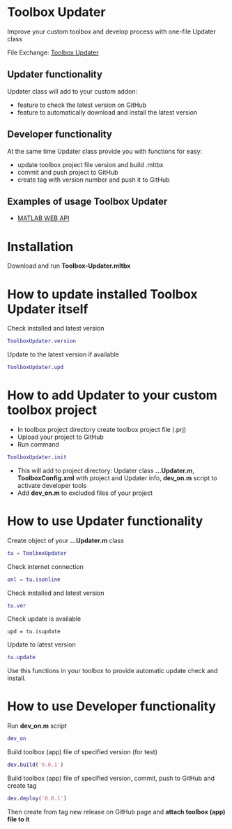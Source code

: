 # Toolbox Updater

Improve your custom toolbox and develop process with one-file Updater class

File Exchange: [Toolbox Updater](https://www.mathworks.com/matlabcentral/fileexchange/69126)

## Updater functionality

Updater class will add to your custom addon:

- feature to check the latest version on GitHub
- feature to automatically download and install the latest version

## Developer functionality

At the same time Updater class provide you with functions for easy:

- update toolbox project file version and build .mltbx
- commit and push project to GitHub
- create tag with version number and push it to GitHub

## Examples of usage Toolbox Updater

- [MATLAB WEB API](https://github.com/ETMC-Exponenta/MATLAB-WEB-API)

# Installation

Download and run **Toolbox-Updater.mltbx**

# How to update installed Toolbox Updater itself

Check installed and latest version
```MATLAB
ToolboxUpdater.version
```
Update to the latest version if available
```MATLAB
ToolboxUpdater.upd
```

# How to add Updater to your custom toolbox project

- In toolbox project directory create toolbox project file (.prj)
- Upload your project to GitHub
- Run command
```MATLAB
ToolboxUpdater.init
```
- This will add to project directory: Updater class **...Updater.m**, **ToolboxConfig.xml** with project and Updater info, **dev_on.m** script to activate developer tools
- Add **dev_on.m** to excluded files of your project

# How to use Updater functionality

Create object of your **...Updater.m** class
```MATLAB
tu = ToolboxUpdater
```
Check internet connection
```MATLAB
onl = tu.isonline
```
Check installed and latest version
```MATLAB
tu.ver
```
Check update is available
```
upd = tu.isupdate
```
Update to latest version
```MATLAB
tu.update
```
Use this functions in your toolbox to provide automatic update check and install.

# How to use Developer functionality

Run **dev_on.m** script
```MATLAB
dev_on
```
Build toolbox (app) file of specified version (for test)
```MATLAB
dev.build('0.0.1')
```
Build toolbox (app) file of specified version, commit, push to GitHub and create tag
```MATLAB
dev.deploy('0.0.1')
```
Then create from tag new release on GitHub page and **attach toolbox (app) file to it** 

